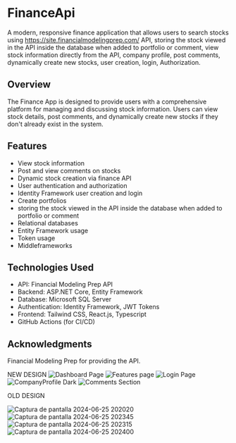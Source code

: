 # FinanceApi

A modern, responsive finance application that allows users to search stocks using https://site.financialmodelingprep.com/ API, storing the stock viewed in the API inside the database when added to portfolio or comment, view stock information directly from the API, company profile, post comments, dynamically create new stocks, user creation, login, Authorization.

## Overview

The Finance App is designed to provide users with a comprehensive platform for managing and discussing stock information. Users can view stock details, post comments, and dynamically create new stocks if they don't already exist in the system.

## Features

- View stock information
- Post and view comments on stocks
- Dynamic stock creation via finance API
- User authentication and authorization
- Identity Framework user creation and login
- Create portfolios
- storing the stock viewed in the API inside the database when added to portfolio or comment
- Relational databases
- Entity Framework usage
- Token usage
- Middleframeworks

## Technologies Used

- API: Financial Modeling Prep API
- Backend: ASP.NET Core, Entity Framework
- Database: Microsoft SQL Server
- Authentication: Identity Framework, JWT Tokens
- Frontend: Tailwind CSS, React.js, Typescript
- GitHub Actions (for CI/CD)

## Acknowledgments

Financial Modeling Prep for providing the API.

NEW DESIGN
![Dashboard Page](https://github.com/LuisMerc4do/FinanceApi/assets/163725779/3a72be63-5443-4f90-92c8-b0ba7d241a20)
![Features page](https://github.com/LuisMerc4do/FinanceApi/assets/163725779/eb13202a-6e86-4994-9d0a-11aeb10a3592)
![Login Page](https://github.com/LuisMerc4do/FinanceApi/assets/163725779/61baa19f-e09c-4b1c-b09f-1a1a04e3b9dc)
![CompanyProfile Dark](https://github.com/LuisMerc4do/FinanceApi/assets/163725779/2ca308f2-b30f-4f72-86f0-a318a2b69fd1)
![Comments Section](https://github.com/LuisMerc4do/FinanceApi/assets/163725779/7df37b23-872a-4136-a5ae-6cf3759ca7dc)

OLD DESIGN

![Captura de pantalla 2024-06-25 202020](https://github.com/LuisMerc4do/FinanceApi/assets/163725779/2a2980bb-f560-4f3c-a377-2289c23795ed)
![Captura de pantalla 2024-06-25 202345](https://github.com/LuisMerc4do/FinanceApi/assets/163725779/c5867fff-28a3-4139-a5d1-d8be23bad620)
![Captura de pantalla 2024-06-25 202315](https://github.com/LuisMerc4do/FinanceApi/assets/163725779/d006b55b-c30c-4978-855b-25811298dfdf)
![Captura de pantalla 2024-06-25 202400](https://github.com/LuisMerc4do/FinanceApi/assets/163725779/1f3427b9-8e81-4097-9d17-21765751422c)
